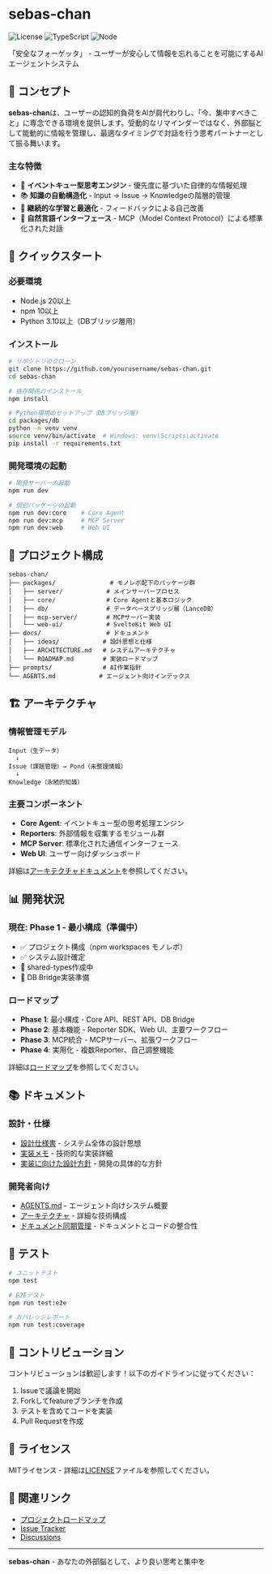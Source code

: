 # sebas-chan

![License](https://img.shields.io/badge/license-MIT-blue.svg)
![TypeScript](https://img.shields.io/badge/TypeScript-5.0-blue)
![Node](https://img.shields.io/badge/Node.js-20-green)

「安全なフォーゲッタ」 - ユーザーが安心して情報を忘れることを可能にするAIエージェントシステム

## 🎯 コンセプト

**sebas-chan**は、ユーザーの認知的負荷をAIが肩代わりし、「今、集中すべきこと」に専念できる環境を提供します。受動的なリマインダーではなく、外部脳として能動的に情報を管理し、最適なタイミングで対話を行う思考パートナーとして振る舞います。

### 主な特徴

- 🧠 **イベントキュー型思考エンジン** - 優先度に基づいた自律的な情報処理
- 📚 **知識の自動構造化** - Input → Issue → Knowledgeの階層的管理
- 🔄 **継続的な学習と最適化** - フィードバックによる自己改善
- 🤝 **自然言語インターフェース** - MCP（Model Context Protocol）による標準化された対話

## 🚀 クイックスタート

### 必要環境

- Node.js 20以上
- npm 10以上
- Python 3.10以上（DBブリッジ層用）

### インストール

```bash
# リポジトリのクローン
git clone https://github.com/yourusername/sebas-chan.git
cd sebas-chan

# 依存関係のインストール
npm install

# Python環境のセットアップ（DBブリッジ層）
cd packages/db
python -m venv venv
source venv/bin/activate  # Windows: venv\Scripts\activate
pip install -r requirements.txt
```

### 開発環境の起動

```bash
# 開発サーバーの起動
npm run dev

# 個別パッケージの起動
npm run dev:core    # Core Agent
npm run dev:mcp     # MCP Server
npm run dev:web     # Web UI
```

## 📁 プロジェクト構成

```
sebas-chan/
├── packages/               # モノレポ配下のパッケージ群
│   ├── server/            # メインサーバープロセス
│   ├── core/              # Core Agentと基本ロジック
│   ├── db/                # データベースブリッジ層（LanceDB）
│   ├── mcp-server/        # MCPサーバー実装
│   └── web-ui/            # SvelteKit Web UI
├── docs/                  # ドキュメント
│   ├── ideas/            # 設計思想と仕様
│   ├── ARCHITECTURE.md   # システムアーキテクチャ
│   └── ROADMAP.md        # 実装ロードマップ
├── prompts/              # AI作業指針
└── AGENTS.md            # エージェント向けインデックス
```

## 🏗️ アーキテクチャ

### 情報管理モデル

```
Input（生データ）
  ↓
Issue（課題管理）→ Pond（未整理情報）
  ↓
Knowledge（永続的知識）
```

### 主要コンポーネント

- **Core Agent**: イベントキュー型の思考処理エンジン
- **Reporters**: 外部情報を収集するモジュール群
- **MCP Server**: 標準化された通信インターフェース
- **Web UI**: ユーザー向けダッシュボード

詳細は[アーキテクチャドキュメント](docs/ARCHITECTURE.md)を参照してください。

## 📊 開発状況

### 現在: Phase 1 - 最小構成（準備中）

- ✅ プロジェクト構成（npm workspaces モノレポ）
- ✅ システム設計確定
- 🔄 shared-types作成中
- 🔄 DB Bridge実装準備

### ロードマップ

- **Phase 1**: 最小構成 - Core API、REST API、DB Bridge
- **Phase 2**: 基本機能 - Reporter SDK、Web UI、主要ワークフロー
- **Phase 3**: MCP統合 - MCPサーバー、拡張ワークフロー
- **Phase 4**: 実用化 - 複数Reporter、自己調整機能

詳細は[ロードマップ](docs/ROADMAP.md)を参照してください。

## 📚 ドキュメント

### 設計・仕様
- [設計仕様書](docs/ideas/1.設計仕様書.md) - システム全体の設計思想
- [実装メモ](docs/ideas/2.実装メモ.md) - 技術的な実装詳細
- [実装に向けた設計方針](docs/ideas/3.実装に向けた設計方針.md) - 開発の具体的な方針

### 開発者向け
- [AGENTS.md](AGENTS.md) - エージェント向けシステム概要
- [アーキテクチャ](docs/ARCHITECTURE.md) - 詳細な技術構成
- [ドキュメント同期管理](prompts/DOCUMENT_CODE_SYNC.md) - ドキュメントとコードの整合性

## 🧪 テスト

```bash
# ユニットテスト
npm test

# E2Eテスト
npm run test:e2e

# カバレッジレポート
npm run test:coverage
```

## 🤝 コントリビューション

コントリビューションは歓迎します！以下のガイドラインに従ってください：

1. Issueで議論を開始
2. Forkしてfeatureブランチを作成
3. テストを含めてコードを実装
4. Pull Requestを作成

## 📄 ライセンス

MITライセンス - 詳細は[LICENSE](LICENSE)ファイルを参照してください。

## 🔗 関連リンク

- [プロジェクトロードマップ](https://github.com/yourusername/sebas-chan/projects)
- [Issue Tracker](https://github.com/yourusername/sebas-chan/issues)
- [Discussions](https://github.com/yourusername/sebas-chan/discussions)

---

**sebas-chan** - あなたの外部脳として、より良い思考と集中を